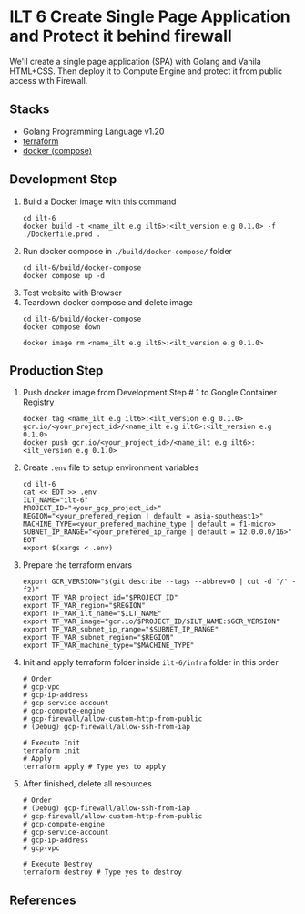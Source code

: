 # ILT 6 Create Single Page Application and Protect it behind firewall

We'll create a single page application (SPA) with Golang and Vanila HTML+CSS.
Then deploy it to Compute Engine and protect it from public access with Firewall.

## Stacks

* Golang Programming Language v1.20
* [terraform](terraform.io/)
* [docker (compose)](https://www.docker.com/)

## Development Step

1. Build a Docker image with this command
   ```
   cd ilt-6
   docker build -t <name_ilt e.g ilt6>:<ilt_version e.g 0.1.0> -f ./Dockerfile.prod .
   ```
2. Run docker compose in `./build/docker-compose/` folder
   ```
   cd ilt-6/build/docker-compose
   docker compose up -d
   ```
3. Test website with Browser
4. Teardown docker compose and delete image
   ```
   cd ilt-6/build/docker-compose
   docker compose down

   docker image rm <name_ilt e.g ilt6>:<ilt_version e.g 0.1.0>
   ```

## Production Step

1. Push docker image from Development Step # 1 to Google Container Registry
   ```
   docker tag <name_ilt e.g ilt6>:<ilt_version e.g 0.1.0> gcr.io/<your_project_id>/<name_ilt e.g ilt6>:<ilt_version e.g 0.1.0>
   docker push gcr.io/<your_project_id>/<name_ilt e.g ilt6>:<ilt_version e.g 0.1.0>

2. Create `.env` file to setup environment variables
   ```
   cd ilt-6
   cat << EOT >> .env
   ILT_NAME="ilt-6"
   PROJECT_ID="<your_gcp_project_id>"
   REGION="<your_prefered_region | default = asia-southeast1>"
   MACHINE_TYPE=<your_prefered_machine_type | default = f1-micro>
   SUBNET_IP_RANGE="<your_prefered_ip_range | default = 12.0.0.0/16>"
   EOT
   export $(xargs < .env)
   ```

3. Prepare the terraform envars
   ```
   export GCR_VERSION="$(git describe --tags --abbrev=0 | cut -d '/' -f2)"
   export TF_VAR_project_id="$PROJECT_ID"
   export TF_VAR_region="$REGION"
   export TF_VAR_ilt_name="$ILT_NAME"
   export TF_VAR_image="gcr.io/$PROJECT_ID/$ILT_NAME:$GCR_VERSION"
   export TF_VAR_subnet_ip_range="$SUBNET_IP_RANGE"
   export TF_VAR_subnet_region="$REGION"
   export TF_VAR_machine_type="$MACHINE_TYPE"
   ```

4. Init and apply terraform folder inside `ilt-6/infra` folder in this order
   ```
   # Order
   # gcp-vpc
   # gcp-ip-address
   # gcp-service-account
   # gcp-compute-engine
   # gcp-firewall/allow-custom-http-from-public
   # (Debug) gcp-firewall/allow-ssh-from-iap

   # Execute Init
   terraform init
   # Apply
   terraform apply # Type yes to apply
   ```

5. After finished, delete all resources
   ```
   # Order
   # (Debug) gcp-firewall/allow-ssh-from-iap
   # gcp-firewall/allow-custom-http-from-public
   # gcp-compute-engine
   # gcp-service-account
   # gcp-ip-address
   # gcp-vpc

   # Execute Destroy
   terraform destroy # Type yes to destroy
   ```
## References
